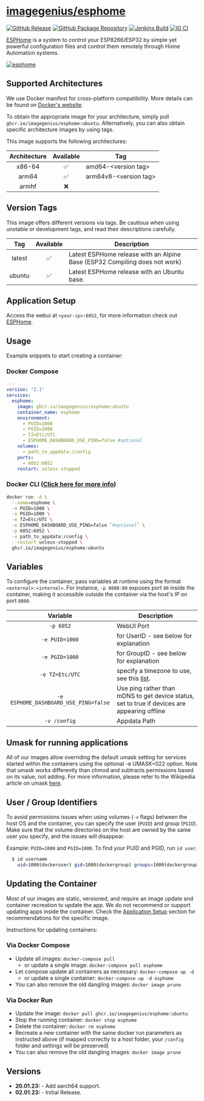 <!-- DO NOT EDIT THIS FILE MANUALLY  -->

# [imagegenius/esphome](https://github.com/imagegenius/docker-esphome)

[![GitHub Release](https://img.shields.io/github/release/imagegenius/docker-esphome.svg?color=007EC6&labelColor=555555&logoColor=ffffff&style=for-the-badge&logo=github)](https://github.com/imagegenius/docker-esphome/releases)
[![GitHub Package Repository](https://shields.io/badge/GitHub%20Package-blue?logo=github&logoColor=ffffff&style=for-the-badge)](https://github.com/imagegenius/docker-esphome/packages)
[![Jenkins Build](https://img.shields.io/jenkins/build?labelColor=555555&logoColor=ffffff&style=for-the-badge&jobUrl=https%3A%2F%2Fci.imagegenius.io%2Fjob%2FDocker-Pipeline-Builders%2Fjob%2Fdocker-esphome%2Fjob%2Fubuntu%2F&logo=jenkins)](https://ci.imagegenius.io/job/Docker-Pipeline-Builders/job/docker-esphome/job/ubuntu/)
[![IG CI](https://img.shields.io/badge/dynamic/yaml?color=007EC6&labelColor=555555&logoColor=ffffff&style=for-the-badge&label=CI&query=CI&url=https%3A%2F%2Fci-tests.imagegenius.io%2Fesphome%2Flatest-ubuntu%2Fci-status.yml)](https://ci-tests.imagegenius.io/esphome/latest-ubuntu/index.html)

[ESPHome](https://esphome.io/) is a system to control your ESP8266/ESP32 by simple yet powerful configuration files and control them remotely through Home Automation systems.

[![esphome](https://esphome.io/_static/logo-text.svg)](https://esphome.io/)

## Supported Architectures

We use Docker manifest for cross-platform compatibility. More details can be found on [Docker's website](https://github.com/docker/distribution/blob/master/docs/spec/manifest-v2-2.md#manifest-list).

To obtain the appropriate image for your architecture, simply pull `ghcr.io/imagegenius/esphome:ubuntu`. Alternatively, you can also obtain specific architecture images by using tags.

This image supports the following architectures:

| Architecture | Available | Tag |
| :----: | :----: | ---- |
| x86-64 | ✅ | amd64-\<version tag\> |
| arm64 | ✅ | arm64v8-\<version tag\> |
| armhf | ❌ | |

## Version Tags

This image offers different versions via tags. Be cautious when using unstable or development tags, and read their descriptions carefully.

| Tag | Available | Description |
| :----: | :----: |--- |
| latest | ✅ | Latest ESPHome release with an Alpine Base (ESP32 Compiling does not work) |
| ubuntu | ✅ | Latest ESPHome release with an Ubuntu base. |
## Application Setup

Access the webui at `<your-ip>:6052`, for more information check out [ESPHome](https://esphome.io/).

## Usage

Example snippets to start creating a container:

### Docker Compose

```yaml
---
version: "2.1"
services:
  esphome:
    image: ghcr.io/imagegenius/esphome:ubuntu
    container_name: esphome
    environment:
      - PUID=1000
      - PGID=1000
      - TZ=Etc/UTC
      - ESPHOME_DASHBOARD_USE_PING=false #optional
    volumes:
      - path_to_appdata:/config
    ports:
      - 6052:6052
    restart: unless-stopped
```

### Docker CLI ([Click here for more info](https://docs.docker.com/engine/reference/commandline/cli/))

```bash
docker run -d \
  --name=esphome \
  -e PUID=1000 \
  -e PGID=1000 \
  -e TZ=Etc/UTC \
  -e ESPHOME_DASHBOARD_USE_PING=false `#optional` \
  -p 6052:6052 \
  -v path_to_appdata:/config \
  --restart unless-stopped \
  ghcr.io/imagegenius/esphome:ubuntu

```

## Variables

To configure the container, pass variables at runtime using the format `<external>:<internal>`. For instance, `-p 8080:80` exposes port `80` inside the container, making it accessible outside the container via the host's IP on port `8080`.

| Variable | Description |
| :----: | --- |
| `-p 6052` | WebUI Port |
| `-e PUID=1000` | for UserID - see below for explanation |
| `-e PGID=1000` | for GroupID - see below for explanation |
| `-e TZ=Etc/UTC` | specify a timezone to use, see this [list](https://en.wikipedia.org/wiki/List_of_tz_database_time_zones#List). |
| `-e ESPHOME_DASHBOARD_USE_PING=false` | Use ping rather than mDNS to get device status, set to true if devices are appearing offline |
| `-v /config` | Appdata Path |

## Umask for running applications

All of our images allow overriding the default umask setting for services started within the containers using the optional -e UMASK=022 option. Note that umask works differently than chmod and subtracts permissions based on its value, not adding. For more information, please refer to the Wikipedia article on umask [here](https://en.wikipedia.org/wiki/Umask).

## User / Group Identifiers

To avoid permissions issues when using volumes (`-v` flags) between the host OS and the container, you can specify the user (`PUID`) and group (`PGID`). Make sure that the volume directories on the host are owned by the same user you specify, and the issues will disappear.

Example: `PUID=1000` and `PGID=1000`. To find your PUID and PGID, run `id user`.

```bash
  $ id username
    uid=1000(dockeruser) gid=1000(dockergroup) groups=1000(dockergroup)
```

## Updating the Container

Most of our images are static, versioned, and require an image update and container recreation to update the app. We do not recommend or support updating apps inside the container. Check the [Application Setup](#application-setup) section for recommendations for the specific image.

Instructions for updating containers:

### Via Docker Compose

* Update all images: `docker-compose pull`
  * or update a single image: `docker-compose pull esphome`
* Let compose update all containers as necessary: `docker-compose up -d`
  * or update a single container: `docker-compose up -d esphome`
* You can also remove the old dangling images: `docker image prune`

### Via Docker Run

* Update the image: `docker pull ghcr.io/imagegenius/esphome:ubuntu`
* Stop the running container: `docker stop esphome`
* Delete the container: `docker rm esphome`
* Recreate a new container with the same docker run parameters as instructed above (if mapped correctly to a host folder, your `/config` folder and settings will be preserved)
* You can also remove the old dangling images: `docker image prune`

## Versions

* **20.01.23:** - Add aarch64 support.
* **02.01.23:** - Initial Release.
